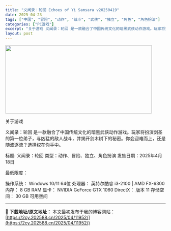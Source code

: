```yaml
---
title: "义闻录：轮回 Echoes of Yi Samsara v20250419"
date: 2025-04-23
tags: ["中国", "冒险", "动作", "战斗", "武侠", "独立", "角色", "角色扮演"]
categories: ["PC游戏"]
excerpt: "关于游戏 义闻录：轮回 是一款融合了中国传统文化的暗黑武侠动作游戏。玩家将扮演剑圣的第一位弟子，与凶猛的敌人战斗，并揭开剑木树下的秘密。你会迎难而上，还是随波逐流？选择权在你手中。 标题: 义闻录：轮回 类型：动作、冒险、独立、角色扮演 发售日期：2025年4月18日 最低限度： 操作系统： Win&hellip;"
layout: post
---
```


<img class="aligncenter size-full wp-image-11940" src="https://2cy.202588.cn/wp-content/uploads/2025/04/2025042311233558.webp" alt="" width="460" height="215" />

关于游戏

义闻录：轮回 是一款融合了中国传统文化的暗黑武侠动作游戏。玩家将扮演剑圣的第一位弟子，与凶猛的敌人战斗，并揭开剑木树下的秘密。你会迎难而上，还是随波逐流？选择权在你手中。

标题: 义闻录：轮回
类型：动作、冒险、独立、角色扮演
发售日期：2025年4月18日

最低限度：

操作系统： Windows 10/11 64位
处理器： 英特尔酷睿 i3-2100 | AMD FX-6300
内存： 8 GB RAM
显卡： NVIDIA GeForce GTX 1060
DirectX： 版本 11
存储空间： 30 GB 可用空间

---
📖 **下载地址/原文地址：** 本文最初发布于我的博客网站：[https://2cy.202588.cn/2025/04/11952/](https://2cy.202588.cn/2025/04/11952/)
